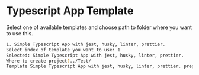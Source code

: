 # Typescript App Template

Select one of available templates and choose path to folder where you want to use this.

```bash
1. Simple Typescript App with jest, husky, linter, prettier.
Select index of template you want to use: 1
Selected: Simple Typescript App with jest, husky, linter, prettier.
Where to create project?../Test/
Template Simple Typescript App with jest, husky, linter, prettier. prepared at /home/isur/Projects/Test.
```
